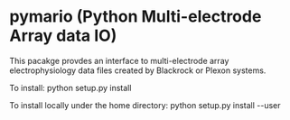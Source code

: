 pymario (Python Multi-electrode Array data IO)
==============================================
This pacakge provdes an interface to multi-electrode array electrophysiology
data files created by Blackrock or Plexon systems.

To install:
python setup.py install

To install locally under the home directory:
python setup.py install --user
